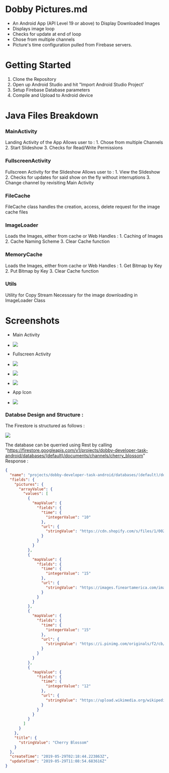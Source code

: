 # Dobby Pictures.md
- An Android App (API Level 19 or above) to Display Downloaded Images
- Displays image loop
- Checks for update at end of loop
- Chose from multiple channels
- Picture's time configuration pulled from Firebase servers.

# Getting Started
1. Clone the Repository
2. Open up Android Studio and hit "Import Android Studio Project'
3. Setup Firebase Database parameters
4. Compile and Upload to Android device


# Java Files Breakdown
### MainActivity
Landing Activity of the App
  Allows user to :
       1. Chose from multiple Channels
       2. Start Slideshow
       3. Checks for Read/Write Permissions
### FullscreenActivity
Fullscreen Activity for the Slideshow
 Allows user to :
       1. View the Slideshow
       2. Checks for updates for said show on the fly without interruptions
       3. Change channel by revisiting Main Activity

### FileCache
FileCache class handles the creation, access, delete request for the image cache files

### ImageLoader
Loads the Images, either from cache or Web
 Handles :
       1. Caching of Images
       2. Cache Naming Scheme
       3. Clear Cache function

### MemoryCache
Loads the Images, either from cache or Web
  Handles :
       1. Get Bitmap by Key
       2. Put Bitmap by Key
       3. Clear Cache function
### Utils
Utility for Copy Stream
 Necessary for the image downloading in ImageLoader Class
# Screenshots
- Main Activity
- ![](https://raw.githubusercontent.com/AdityaNG/PicturesSlideshow_Aditya/master/screenshots/0.png)

- Fullscreen Activity
- ![](https://raw.githubusercontent.com/AdityaNG/PicturesSlideshow_Aditya/master/screenshots/2.png)
- ![](https://raw.githubusercontent.com/AdityaNG/PicturesSlideshow_Aditya/master/screenshots/3.png)
- ![](https://raw.githubusercontent.com/AdityaNG/PicturesSlideshow_Aditya/master/screenshots/1.png)


- App Icon
- ![](https://raw.githubusercontent.com/AdityaNG/PicturesSlideshow_Aditya/master/screenshots/icon.png)


### Databse Design and Structure :
The Firestore is structured as follows : 

![](https://ucb0564f6dcc1af9b354966c5694.previews.dropboxusercontent.com/p/thumb/AAdorveg-v6LE_jIWOHh7wNkhFLYbT3W-4wM0U2aLvn_DWW9NaCtRUe6SxnFdo-vhrHlas1m7VDfSDJ6olSdOvaA4-faOrm3Xc8gtWLfZo268RLE90E-J2OkuME0AzpFu8BwHWUnz8N6iv2HvdT7WWz3JigsDlBkOtFz-W9rNMEr6OKWNxR-uJRD-kKryqORYnSdQH3AgfC9k1kr6TrP0Qabg04J9gzW5RbOAokZmhJt7qMTuuUn9db8stSqWGxptaDc9D4-ARLEXK15VEAl6EIJqeWqQzEKK_NeXzccY-wn2BtsSmNOR9FiCvPA8mUI52WSt__VakfyMwURvL_h6iN9kyH3gYzvtMq5Pj__1qQwpSopyk5TWHcgkcRoZey25Tm4h5e9QvmDDK33ZHkVmME6TzCv15EZpw2mz3mEjxDpvhsmN9NJ-U807x_8OV7Q2361xheSB1KDX56rV0QmlDGh4gBe1JtNK_umj8A0fUoEag/p.png?fv_content=true&size_mode=5)

The database can be querried using Rest by calling "https://firestore.googleapis.com/v1/projects/dobby-developer-task-android/databases/(default)/documents/channels/cherry_blossom"
Response : 

```json
{
  "name": "projects/dobby-developer-task-android/databases/(default)/documents/channels/cherry_blossom",
  "fields": {
    "pictures": {
      "arrayValue": {
        "values": [
          {
            "mapValue": {
              "fields": {
                "time": {
                  "integerValue": "10"
                },
                "url": {
                  "stringValue": "https://cdn.shopify.com/s/files/1/0022/0774/4115/products/shirofugen2_1024x1024@2x.jpg?v=1547238249"
                }
              }
            }
          },
          {
            "mapValue": {
              "fields": {
                "time": {
                  "integerValue": "15"
                },
                "url": {
                  "stringValue": "https://images.fineartamerica.com/images/artworkimages/mediumlarge/1/cherry-blossom-tree-kristine-mueller-griffith.jpg"
                }
              }
            }
          },
          {
            "mapValue": {
              "fields": {
                "time": {
                  "integerValue": "15"
                },
                "url": {
                  "stringValue": "https://i.pinimg.com/originals/f2/cb/22/f2cb22a0a8fa04a51a28d6802c19db8a.jpg"
                }
              }
            }
          },
          {
            "mapValue": {
              "fields": {
                "time": {
                  "integerValue": "12"
                },
                "url": {
                  "stringValue": "https://upload.wikimedia.org/wikipedia/commons/8/87/Cerisiers_en_fleurs_au_parc_de_Sceaux.JPG"
                }
              }
            }
          }
        ]
      }
    },
    "title": {
      "stringValue": "Cherry Blossom"
    }
  },
  "createTime": "2019-05-29T02:18:44.223863Z",
  "updateTime": "2019-05-29T11:08:54.683616Z"
}
```